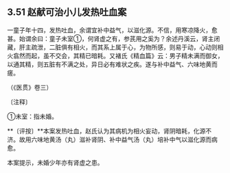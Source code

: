 ## 3.51 赵献可治小儿发热吐血案

一童子年十四，发热吐血，余谓宜补中益气，以滋化源。不信，用寒凉降火，愈甚。始谓余曰：童子未室①，何肾虚之有，参芪用之奚为？余述丹溪云，肾主闭藏，肝主疏泄，二脏俱有相火，而其系上属于心，为物所感，则易于动，心动则相火翕然而起，虽不交会，其精已暗耗。又褚氏《精血篇》云：男子精未满而御女，以通其精，则五脏有不满之处，异日必有难状之疾。遂与补中益气、六味地黄而瘥。

（《医贯》卷三）

〔注释〕

①未室：指未婚。

**〔评按〕**本案发热吐血，赵氏认为其病机为相火妄动，肾阴暗耗，化源不济。故用六味地黄汤（丸）滋补肾阴、补中益气汤（丸）培补中气以滋化源而病愈。

本案提示，未婚少年亦有肾虚之患。
